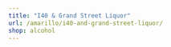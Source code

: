 ```yaml
---
title: "I40 & Grand Street Liquor"
url: /amarillo/i40-and-grand-street-liquor/
shop: alcohol
---
```

